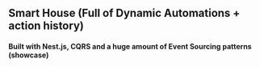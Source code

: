 ## Smart House (Full of Dynamic Automations + action history)

#### Built with Nest.js, CQRS and a huge amount of Event Sourcing patterns (showcase)
